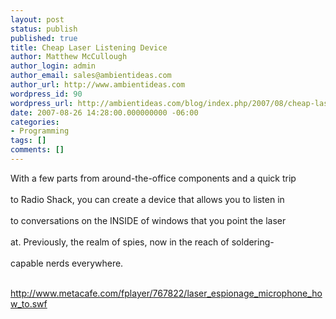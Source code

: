 ```yaml
---
layout: post
status: publish
published: true
title: Cheap Laser Listening Device
author: Matthew McCullough
author_login: admin
author_email: sales@ambientideas.com
author_url: http://www.ambientideas.com
wordpress_id: 90
wordpress_url: http://ambientideas.com/blog/index.php/2007/08/cheap-laser-listening-device/
date: 2007-08-26 14:28:00.000000000 -06:00
categories:
- Programming
tags: []
comments: []
---
```

With a few parts from around-the-office components and a quick trip<br /><br />to Radio Shack, you can create a device that allows you to listen in<br /><br />to conversations on the INSIDE of windows that you point the laser<br /><br />at. Previously, the realm of spies, now in the reach of soldering-<br /><br />capable nerds everywhere.<br /><br /><p><a href="http://www.metacafe.com/fplayer/767822/laser_espionage_microphone_how_to.swf">http://www.metacafe.com/fplayer/767822/laser_espionage_microphone_how_to.swf</a></p><br /><br />
